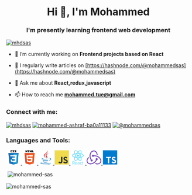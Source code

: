 <h1 align="center">Hi 👋, I'm Mohammed</h1>
<h3 align="center">I'm presently learning frontend web development</h3>

<p align="left"> <a href="https://twitter.com/mhdsas" target="blank"><img src="https://img.shields.io/twitter/follow/mhdsas?logo=twitter&style=for-the-badge" alt="mhdsas" /></a> </p>

- 🔭 I’m currently working on **Frontend projects based on React**

- 📝 I regularly write articles on [https://hashnode.com/@mohammedsas](https://hashnode.com/@mohammedsas)

- 💬 Ask me about **React,redux,javascript**

- 📫 How to reach me **mohammed.tue@gmail.com**

<h3 align="left">Connect with me:</h3>
<p align="left">
<a href="https://twitter.com/mhdsas" target="blank"><img align="center" src="https://raw.githubusercontent.com/rahuldkjain/github-profile-readme-generator/master/src/images/icons/Social/twitter.svg" alt="mhdsas" height="30" width="40" /></a>
<a href="https://linkedin.com/in/mohammed-ashraf-ba0a11133" target="blank"><img align="center" src="https://raw.githubusercontent.com/rahuldkjain/github-profile-readme-generator/master/src/images/icons/Social/linked-in-alt.svg" alt="mohammed-ashraf-ba0a11133" height="30" width="40" /></a>
<a href="https://hashnode.com/@mohammedsas" target="blank"><img align="center" src="https://raw.githubusercontent.com/rahuldkjain/github-profile-readme-generator/master/src/images/icons/Social/hashnode.svg" alt="@mohammedsas" height="30" width="40" /></a>
</p>

<h3 align="left">Languages and Tools:</h3>
<p align="left"> <a href="https://www.w3schools.com/css/" target="_blank" rel="noreferrer"> <img src="https://raw.githubusercontent.com/devicons/devicon/master/icons/css3/css3-original-wordmark.svg" alt="css3" width="40" height="40"/> </a> <a href="https://www.w3.org/html/" target="_blank" rel="noreferrer"> <img src="https://raw.githubusercontent.com/devicons/devicon/master/icons/html5/html5-original-wordmark.svg" alt="html5" width="40" height="40"/> </a> <a href="https://www.java.com" target="_blank" rel="noreferrer"> <img src="https://raw.githubusercontent.com/devicons/devicon/master/icons/java/java-original.svg" alt="java" width="40" height="40"/> </a> <a href="https://developer.mozilla.org/en-US/docs/Web/JavaScript" target="_blank" rel="noreferrer"> <img src="https://raw.githubusercontent.com/devicons/devicon/master/icons/javascript/javascript-original.svg" alt="javascript" width="40" height="40"/> </a> <a href="https://reactjs.org/" target="_blank" rel="noreferrer"> <img src="https://raw.githubusercontent.com/devicons/devicon/master/icons/react/react-original-wordmark.svg" alt="react" width="40" height="40"/> </a> <a href="https://redux.js.org" target="_blank" rel="noreferrer"> <img src="https://raw.githubusercontent.com/devicons/devicon/master/icons/redux/redux-original.svg" alt="redux" width="40" height="40"/> </a> <a href="https://www.typescriptlang.org/" target="_blank" rel="noreferrer"> <img src="https://raw.githubusercontent.com/devicons/devicon/master/icons/typescript/typescript-original.svg" alt="typescript" width="40" height="40"/> </a> </p>

<p>&nbsp;<img align="center" src="https://github-readme-stats.vercel.app/api?username=mohammed-sas&show_icons=true&locale=en" alt="mohammed-sas" /></p>

<p><img align="center" src="https://github-readme-streak-stats.herokuapp.com/?user=mohammed-sas&" alt="mohammed-sas" /></p>
